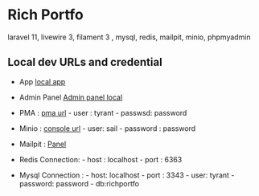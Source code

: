 # Rich Portfo

laravel 11, livewire 3, filament 3 , mysql, redis, mailpit, minio, phpmyadmin

## Local dev URLs and credential

- App [local app](http://localhost:8888)
- Admin Panel [Admin panel local](http://localhost:8888/Admin)

- PMA : [pma url](http://localhost:8080 )
        - user : tyrant
        - passwsd: password
- Minio : [console url](http://localhost:8901/login)
        - user: sail
        - password : password
- Mailpit : [Panel](http://localhost:8025)
- Redis Connection:
        - host : localhost
        - port : 6363
- Mysql Connection :
        - host: localhost
        - port : 3343
        - user: tyrant
        - password: password
        - db:richportfo
